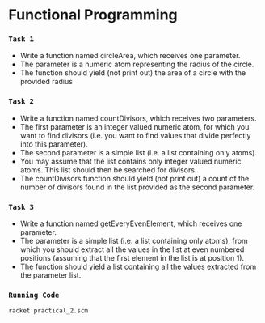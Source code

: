 # Functional Programming

### `Task 1`
- Write a function named circleArea, which receives one parameter. 
- The parameter is a numeric atom representing the radius of the circle.
- The function should yield (not print out) the area of a circle with the provided radius

### `Task 2`
- Write a function named countDivisors, which receives two parameters.
- The first parameter is an integer valued numeric atom, for which you want to find divisors (i.e. you want to find values that divide perfectly into this parameter).
- The second parameter is a simple list (i.e. a list containing only atoms).
- You may assume that the list contains only integer valued numeric atoms. This list should then be searched for divisors.
- The countDivisors function should yield (not print out) a count of the number of divisors found in the list provided as the second parameter.

### `Task 3`
- Write a function named getEveryEvenElement, which receives one parameter.
- The parameter is a simple list (i.e. a list containing only atoms), from which you should extract all the values in the list at even numbered positions (assuming that the first element in the list is at position 1).
- The function should yield a list containing all the values extracted from the parameter list.

### `Running Code`
```bash
racket practical_2.scm
```